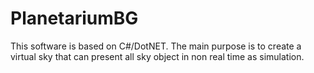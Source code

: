 # PlanetariumBG
This software is based on C#/DotNET. The main purpose is to create a virtual sky that can present all sky object in non real time as simulation.
